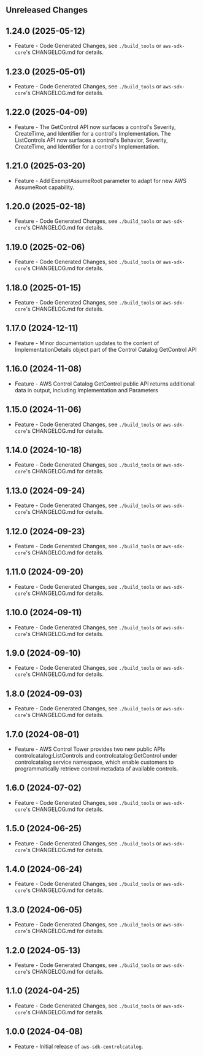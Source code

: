 Unreleased Changes
------------------

1.24.0 (2025-05-12)
------------------

* Feature - Code Generated Changes, see `./build_tools` or `aws-sdk-core`'s CHANGELOG.md for details.

1.23.0 (2025-05-01)
------------------

* Feature - Code Generated Changes, see `./build_tools` or `aws-sdk-core`'s CHANGELOG.md for details.

1.22.0 (2025-04-09)
------------------

* Feature - The GetControl API now surfaces a control's Severity, CreateTime, and Identifier for a control's Implementation. The ListControls API now surfaces a control's Behavior, Severity, CreateTime, and Identifier for a control's Implementation.

1.21.0 (2025-03-20)
------------------

* Feature - Add ExemptAssumeRoot parameter to adapt for new AWS AssumeRoot capability.

1.20.0 (2025-02-18)
------------------

* Feature - Code Generated Changes, see `./build_tools` or `aws-sdk-core`'s CHANGELOG.md for details.

1.19.0 (2025-02-06)
------------------

* Feature - Code Generated Changes, see `./build_tools` or `aws-sdk-core`'s CHANGELOG.md for details.

1.18.0 (2025-01-15)
------------------

* Feature - Code Generated Changes, see `./build_tools` or `aws-sdk-core`'s CHANGELOG.md for details.

1.17.0 (2024-12-11)
------------------

* Feature - Minor documentation updates to the content of ImplementationDetails object part of the Control Catalog GetControl API

1.16.0 (2024-11-08)
------------------

* Feature - AWS Control Catalog GetControl public API returns additional data in output, including Implementation and Parameters

1.15.0 (2024-11-06)
------------------

* Feature - Code Generated Changes, see `./build_tools` or `aws-sdk-core`'s CHANGELOG.md for details.

1.14.0 (2024-10-18)
------------------

* Feature - Code Generated Changes, see `./build_tools` or `aws-sdk-core`'s CHANGELOG.md for details.

1.13.0 (2024-09-24)
------------------

* Feature - Code Generated Changes, see `./build_tools` or `aws-sdk-core`'s CHANGELOG.md for details.

1.12.0 (2024-09-23)
------------------

* Feature - Code Generated Changes, see `./build_tools` or `aws-sdk-core`'s CHANGELOG.md for details.

1.11.0 (2024-09-20)
------------------

* Feature - Code Generated Changes, see `./build_tools` or `aws-sdk-core`'s CHANGELOG.md for details.

1.10.0 (2024-09-11)
------------------

* Feature - Code Generated Changes, see `./build_tools` or `aws-sdk-core`'s CHANGELOG.md for details.

1.9.0 (2024-09-10)
------------------

* Feature - Code Generated Changes, see `./build_tools` or `aws-sdk-core`'s CHANGELOG.md for details.

1.8.0 (2024-09-03)
------------------

* Feature - Code Generated Changes, see `./build_tools` or `aws-sdk-core`'s CHANGELOG.md for details.

1.7.0 (2024-08-01)
------------------

* Feature - AWS Control Tower provides two new public APIs controlcatalog:ListControls and controlcatalog:GetControl under controlcatalog service namespace, which enable customers to programmatically retrieve control metadata of available controls.

1.6.0 (2024-07-02)
------------------

* Feature - Code Generated Changes, see `./build_tools` or `aws-sdk-core`'s CHANGELOG.md for details.

1.5.0 (2024-06-25)
------------------

* Feature - Code Generated Changes, see `./build_tools` or `aws-sdk-core`'s CHANGELOG.md for details.

1.4.0 (2024-06-24)
------------------

* Feature - Code Generated Changes, see `./build_tools` or `aws-sdk-core`'s CHANGELOG.md for details.

1.3.0 (2024-06-05)
------------------

* Feature - Code Generated Changes, see `./build_tools` or `aws-sdk-core`'s CHANGELOG.md for details.

1.2.0 (2024-05-13)
------------------

* Feature - Code Generated Changes, see `./build_tools` or `aws-sdk-core`'s CHANGELOG.md for details.

1.1.0 (2024-04-25)
------------------

* Feature - Code Generated Changes, see `./build_tools` or `aws-sdk-core`'s CHANGELOG.md for details.

1.0.0 (2024-04-08)
------------------

* Feature - Initial release of `aws-sdk-controlcatalog`.

